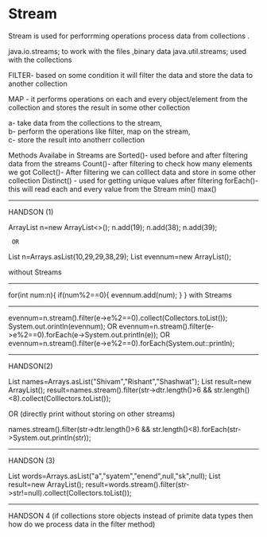 # Stream

Stream is used for perforrming operations process data from collections .

java.io.streams;  to work with the files ,binary data
java.util.streams; used with the collections


FILTER- based on some condition it will filter the data and store the data to another collection 

MAP - it performs operations on each and every object/element from the collection and stores the result in some other collection

a- take data from the collections to the stream,                                                
b- perform the operations like filter, map on the stream,                               
c- store the result into anotherr collection

Methods Availabe in Streams are
Sorted()- used before and after filtering data from the streams
Count()- after filtering to check how many elements we got
Collect()- After filtering we can colllect data and store in some other collection
Distinct() - used for getting unique values after filtering
forEach()- this will read each and every value from the Stream
min()
max()

______________________________________________________________________
HANDSON (1)

ArrayList<Integr> n=new ArrayList<>();
n.add(19);
n.add(38);
n.add(39);

     OR

List<Integer> n=Arrays.asList(10,29,29,38,29);
List<Integer> evennum=new ArrayList<Integer>();

without Streams
________________________
for(int num:n){
if(num%2==0){
evennum.add(num);
} 
}
with Streams
_________________________

evennum=n.stream().filter(e->e%2==0).collect(Collectors.toList());
System.out.orintln(evennum);
  OR
evennum=n.stream().filter(e->e%2==0).forEach(e->System.out.println(e));
  OR
evennum=n.stream().filter(e->e%2==0).forEach(System.out::println);


______________________________________________________________________
HANDSON(2)

List<Strimng> names=Arrays.asList("Shivam","Rishant","Shashwat");
List<String> result=new ArrayList<String>();
result=names.stream().filter(str->dtr.length()>6 && str.length()<8).collect(Colllectors.toList());

OR (directly print without storing on other streams)

names.stream().filter(str->dtr.length()>6 && str.length()<8).forEach(str->System.out.println(str));
_________________________________________________________________________
HANDSON (3)

List<String> words=Arrays.asList("a","syatem","enend",null,"sk",null);
List<String> result=new ArrayList<String>();
result=words.stream().filter(str->str!=null).collect(Collectors.toList()); 
_________________________________________________________________________
HANDSON 4 (if collections store objects instead of primite data types then how do we process data in the filter method)


